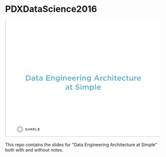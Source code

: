 # PDXDataScience2016

![dataarch](SimpleDataArch.jpg)

This repo contains the slides for "Data Engineering Architecture at Simple" both with and without notes. 
